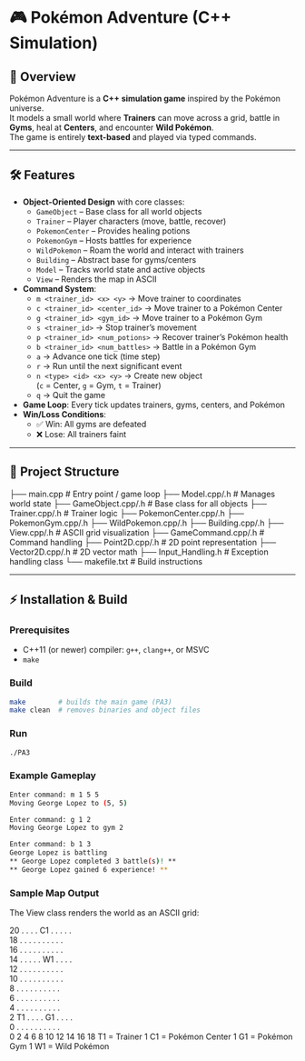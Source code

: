 # 🎮 Pokémon Adventure (C++ Simulation)

## 📖 Overview
Pokémon Adventure is a **C++ simulation game** inspired by the Pokémon universe.  
It models a small world where **Trainers** can move across a grid, battle in **Gyms**, heal at **Centers**, and encounter **Wild Pokémon**.  
The game is entirely **text-based** and played via typed commands.

---

## 🛠 Features
- **Object-Oriented Design** with core classes:
  - `GameObject` – Base class for all world objects
  - `Trainer` – Player characters (move, battle, recover)
  - `PokemonCenter` – Provides healing potions
  - `PokemonGym` – Hosts battles for experience
  - `WildPokemon` – Roam the world and interact with trainers
  - `Building` – Abstract base for gyms/centers
  - `Model` – Tracks world state and active objects
  - `View` – Renders the map in ASCII
- **Command System**:
  - `m <trainer_id> <x> <y>` → Move trainer to coordinates
  - `c <trainer_id> <center_id>` → Move trainer to a Pokémon Center
  - `g <trainer_id> <gym_id>` → Move trainer to a Pokémon Gym
  - `s <trainer_id>` → Stop trainer’s movement
  - `p <trainer_id> <num_potions>` → Recover trainer’s Pokémon health
  - `b <trainer_id> <num_battles>` → Battle in a Pokémon Gym
  - `a` → Advance one tick (time step)
  - `r` → Run until the next significant event
  - `n <type> <id> <x> <y>` → Create new object  
    (`c` = Center, `g` = Gym, `t` = Trainer)
  - `q` → Quit the game
- **Game Loop**: Every tick updates trainers, gyms, centers, and Pokémon
- **Win/Loss Conditions**:
  - ✅ Win: All gyms are defeated
  - ❌ Lose: All trainers faint

---

## 📂 Project Structure
├── main.cpp # Entry point / game loop
├── Model.cpp/.h # Manages world state
├── GameObject.cpp/.h # Base class for all objects
├── Trainer.cpp/.h # Trainer logic
├── PokemonCenter.cpp/.h
├── PokemonGym.cpp/.h
├── WildPokemon.cpp/.h
├── Building.cpp/.h
├── View.cpp/.h # ASCII grid visualization
├── GameCommand.cpp/.h # Command handling
├── Point2D.cpp/.h # 2D point representation
├── Vector2D.cpp/.h # 2D vector math
├── Input_Handling.h # Exception handling class
└── makefile.txt # Build instructions

---

## ⚡ Installation & Build
### Prerequisites
- C++11 (or newer) compiler: `g++`, `clang++`, or MSVC
- `make`

### Build
```bash
make        # builds the main game (PA3)
make clean  # removes binaries and object files
```

### Run
```bash
./PA3
```

### Example Gameplay
```bash
Enter command: m 1 5 5
Moving George Lopez to (5, 5)

Enter command: g 1 2
Moving George Lopez to gym 2

Enter command: b 1 3
George Lopez is battling
** George Lopez completed 3 battle(s)! **
** George Lopez gained 6 experience! **
```

### Sample Map Output

The View class renders the world as an ASCII grid:

20  .  .  .  .  C1 .  .  .  .  .  
18  .  .  .  .  .  .  .  .  .  .  
16  .  .  .  .  .  .  .  .  .  .  
14  .  .  .  .  .  W1 .  .  .  .  
12  .  .  .  .  .  .  .  .  .  .  
10  .  .  .  .  .  .  .  .  .  .  
 8  .  .  .  .  .  .  .  .  .  .  
 6  .  .  .  .  .  .  .  .  .  .  
 4  .  .  .  .  .  .  .  .  .  .  
 2  T1 .  .  .  .  G1 .  .  .  .  
 0  .  .  .  .  .  .  .  .  .  .  
    0  2  4  6  8 10 12 14 16 18
T1 = Trainer 1
C1 = Pokémon Center 1
G1 = Pokémon Gym 1
W1 = Wild Pokémon
